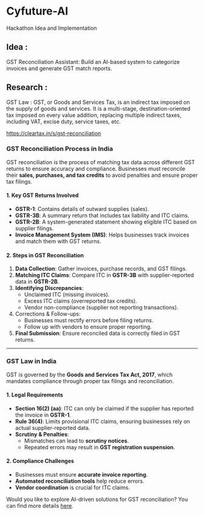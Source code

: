# Cyfuture-AI
Hackathon Idea and Implementation

## Idea :
GST Reconciliation Assistant: Build an AI-based system to categorize invoices and generate GST match reports.

## Research : 
GST Law : GST, or Goods and Services Tax, is an indirect tax imposed on the supply of goods and services. It is a multi-stage, destination-oriented tax imposed on every value addition, replacing multiple indirect taxes, including VAT, excise duty, service taxes, etc.

https://cleartax.in/s/gst-reconciliation

### **GST Reconciliation Process in India**
GST reconciliation is the process of matching tax data across different GST returns to ensure accuracy and compliance. Businesses must reconcile their **sales, purchases, and tax credits** to avoid penalties and ensure proper tax filings.

#### **1. Key GST Returns Involved**
- **GSTR-1**: Contains details of outward supplies (sales).
- **GSTR-3B**: A summary return that includes tax liability and ITC claims.
- **GSTR-2B**: A system-generated statement showing eligible ITC based on supplier filings.
- **Invoice Management System (IMS)**: Helps businesses track invoices and match them with GST returns.

#### 2. Steps in GST Reconciliation
1. **Data Collection**: Gather invoices, purchase records, and GST filings.
2. **Matching ITC Claims**: Compare ITC in **GSTR-3B** with supplier-reported data in **GSTR-2B**.
3. **Identifying Discrepancies**:
   - Unclaimed ITC (missing invoices).
   - Excess ITC claims (overreported tax credits).
   - Vendor non-compliance (supplier not reporting transactions).
4. Corrections & Follow-ups:
   - Businesses must rectify errors before filing returns.
   - Follow up with vendors to ensure proper reporting.
5. **Final Submission**: Ensure reconciled data is correctly filed in GST returns.

---

### GST Law in India
GST is governed by the **Goods and Services Tax Act, 2017**, which mandates compliance through proper tax filings and reconciliation.

#### 1. Legal Requirements
- **Section 16(2) (aa)**: ITC can only be claimed if the supplier has reported the invoice in **GSTR-1**.
- **Rule 36(4)**: Limits provisional ITC claims, ensuring businesses rely on actual supplier-reported data.
- **Scrutiny & Penalties**:
  - Mismatches can lead to **scrutiny notices**.
  - Repeated errors may result in **GST registration suspension**.

#### **2. Compliance Challenges**
- Businesses must ensure **accurate invoice reporting**.
- **Automated reconciliation tools** help reduce errors.
- **Vendor coordination** is crucial for ITC claims.

Would you like to explore AI-driven solutions for GST reconciliation? You can find more details [here](https://cleartax.in/s/gst-reconciliation).






